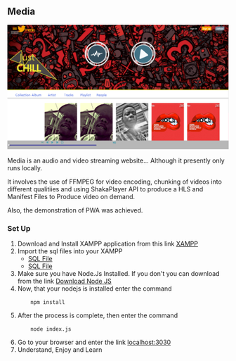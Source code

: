 ## Media

![Image of Media](https://raw.githubusercontent.com/vicksEmmanuel/media/master/homepage.png)

Media is an audio and video streaming website... Although it presently only runs locally.

It involves the use of FFMPEG for video encoding, chunking of videos into different qualitiies and
using ShakaPlayer API to produce a HLS and Manifest Files to Produce video on demand.

Also, the demonstration of PWA was achieved.

### Set Up

1. Download and Install XAMPP application from this link [XAMPP](https://www.apachefriends.org/download.html)
2. Import the sql files into your XAMPP
	- [SQL File](https://raw.githubusercontent.com/vicksEmmanuel/media/master/geopictures.sql)
	- [SQL File](https://raw.githubusercontent.com/vicksEmmanuel/media/master/app.sql)
3. Make sure you have Node.Js Installed. If you don't you can download from the link [Download Node JS](https://nodejs.org/en/download/)
4. Now, that your nodejs is installed enter the command
	```
		npm install
	```
5. After the process is complete, then enter the command
	```
		node index.js
	```
6. Go to your browser and enter the link [localhost:3030](http://localhost:3030/)
7. Understand, Enjoy and Learn
